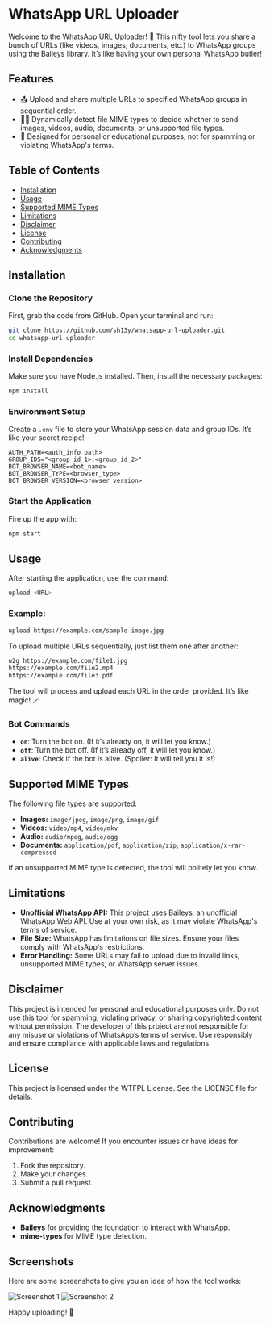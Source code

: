 # WhatsApp URL Uploader

Welcome to the WhatsApp URL Uploader! 🎉 This nifty tool lets you share a bunch of URLs (like videos, images, documents, etc.) to WhatsApp groups using the Baileys library. It’s like having your own personal WhatsApp butler!

## Features
- 📤 Upload and share multiple URLs to specified WhatsApp groups in sequential order.
- 🕵️‍♂️ Dynamically detect file MIME types to decide whether to send images, videos, audio, documents, or unsupported file types.
- 🚫 Designed for personal or educational purposes, not for spamming or violating WhatsApp's terms.

## Table of Contents
- [Installation](#installation)
- [Usage](#usage)
- [Supported MIME Types](#supported-mime-types)
- [Limitations](#limitations)
- [Disclaimer](#disclaimer)
- [License](#license)
- [Contributing](#contributing)
- [Acknowledgments](#acknowledgments)

## Installation

### Clone the Repository
First, grab the code from GitHub. Open your terminal and run:

```bash
git clone https://github.com/sh13y/whatsapp-url-uploader.git
cd whatsapp-url-uploader
```

### Install Dependencies
Make sure you have Node.js installed. Then, install the necessary packages:

```bash
npm install
```

### Environment Setup
Create a `.env` file to store your WhatsApp session data and group IDs. It’s like your secret recipe!

```env
AUTH_PATH=<auth_info path>
GROUP_IDS="<group_id_1>,<group_id_2>"
BOT_BROWSER_NAME=<bot_name>
BOT_BROWSER_TYPE=<browser_type>
BOT_BROWSER_VERSION=<browser_version>
```

### Start the Application
Fire up the app with:

```bash
npm start
```

## Usage
After starting the application, use the command:

```bash
upload <URL>
```

### Example:
```bash
upload https://example.com/sample-image.jpg
```

To upload multiple URLs sequentially, just list them one after another:

```bash
u2g https://example.com/file1.jpg
https://example.com/file2.mp4
https://example.com/file3.pdf
```

The tool will process and upload each URL in the order provided. It’s like magic! 🪄

### Bot Commands
- **`on`**: Turn the bot on. (If it’s already on, it will let you know.)
- **`off`**: Turn the bot off. (If it’s already off, it will let you know.)
- **`alive`**: Check if the bot is alive. (Spoiler: It will tell you it is!)

## Supported MIME Types
The following file types are supported:

- **Images:** `image/jpeg`, `image/png`, `image/gif`
- **Videos:** `video/mp4`, `video/mkv`
- **Audio:** `audio/mpeg`, `audio/ogg`
- **Documents:** `application/pdf`, `application/zip`, `application/x-rar-compressed`

If an unsupported MIME type is detected, the tool will politely let you know.

## Limitations
- **Unofficial WhatsApp API:** This project uses Baileys, an unofficial WhatsApp Web API. Use at your own risk, as it may violate WhatsApp's terms of service.
- **File Size:** WhatsApp has limitations on file sizes. Ensure your files comply with WhatsApp's restrictions.
- **Error Handling:** Some URLs may fail to upload due to invalid links, unsupported MIME types, or WhatsApp server issues.

## Disclaimer
This project is intended for personal and educational purposes only. Do not use this tool for spamming, violating privacy, or sharing copyrighted content without permission. The developer of this project are not responsible for any misuse or violations of WhatsApp’s terms of service. Use responsibly and ensure compliance with applicable laws and regulations.

## License
This project is licensed under the WTFPL License. See the LICENSE file for details.

## Contributing
Contributions are welcome! If you encounter issues or have ideas for improvement:

1. Fork the repository.
2. Make your changes.
3. Submit a pull request.

## Acknowledgments
- **Baileys** for providing the foundation to interact with WhatsApp.
- **mime-types** for MIME type detection.

## Screenshots
Here are some screenshots to give you an idea of how the tool works:

![Screenshot 1](samples/Image%202025-01-07%20at%2019.48.36.jpeg)
![Screenshot 2](samples/Image%202025-01-07%20at%2019.48.37.jpeg)

Happy uploading! 🚀